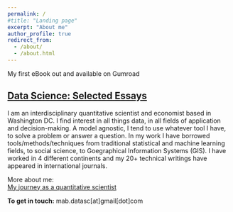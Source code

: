 ```yaml
---
permalink: /
#title: "Landing page"
excerpt: "About me"
author_profile: true
redirect_from: 
  - /about/
  - /about.html
---
```


My first eBook out and available on Gumroad

## [Data Science: Selected Essays](https://gum.co/qOPco)

I am an interdisciplinary quantitative scientist and economist based in Washington DC. I find interest in all things data, in all fields of application and decision-making. A model agnostic, I tend to use whatever tool I have, to solve a problem or answer a question. In my work I have borrowed tools/methods/techniques from traditional statistical and machine learning fields, to social science, to Goegraphical Information Systems (GIS). I have worked in 4 different continents and my 20+ technical writings have appeared in international journals.

More about me:  
[My journey as a quantitative scientist](https://mabalam.github.io//my-journey/)  

**To get in touch:** mab.datasc[at]gmail[dot]com
